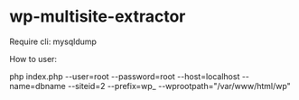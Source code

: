 # wp-multisite-extractor


Require cli:
mysqldump

How to user:

php index.php --user=root --password=root --host=localhost --name=dbname --siteid=2 --prefix=wp_ --wprootpath="/var/www/html/wp"
